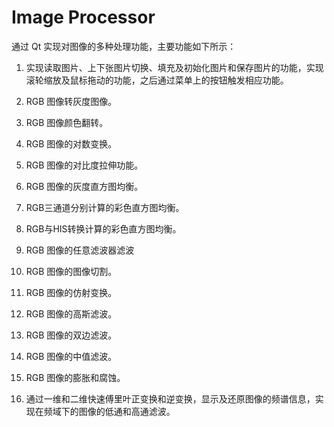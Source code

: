 # Image Processor

通过 Qt 实现对图像的多种处理功能，主要功能如下所示：

1.  实现读取图片、上下张图片切换、填充及初始化图片和保存图片的功能，实现滚轮缩放及鼠标拖动的功能，之后通过菜单上的按钮触发相应功能。

2. RGB 图像转灰度图像。

3. RGB 图像颜色翻转。

4. RGB 图像的对数变换。

5. RGB 图像的对比度拉伸功能。

6. RGB 图像的灰度直方图均衡。

7. RGB三通道分别计算的彩色直方图均衡。

8. RGB与HIS转换计算的彩色直方图均衡。

9. RGB 图像的任意滤波器滤波

10.  RGB 图像的图像切割。

11. RGB 图像的仿射变换。

12. RGB 图像的高斯滤波。

13. RGB 图像的双边滤波。

14. RGB 图像的中值滤波。

15. RGB 图像的膨胀和腐蚀。

16. 通过一维和二维快速傅里叶正变换和逆变换，显示及还原图像的频谱信息，实现在频域下的图像的低通和高通滤波。
